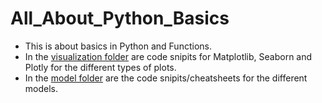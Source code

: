 # All_About_Python_Basics

* This is about basics in Python and Functions.
* In the [visualization folder](https://github.com/IronMan2483/All_About_Basics/tree/main/Visualization) are code snipits for Matplotlib, Seaborn and Plotly for the different types of plots.
* In the [model folder](link) are the code snipits/cheatsheets for the different models.
